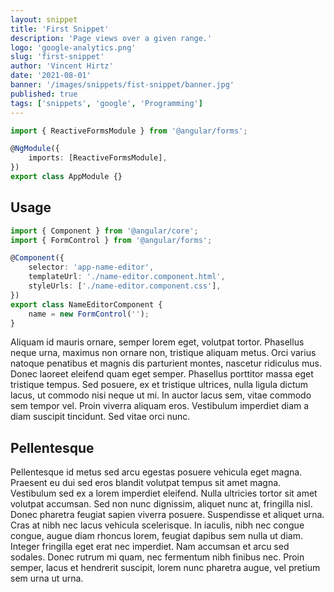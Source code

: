 ```yaml
---
layout: snippet
title: 'First Snippet'
description: 'Page views over a given range.'
logo: 'google-analytics.png'
slug: 'first-snippet'
author: 'Vincent Hirtz'
date: '2021-08-01'
banner: '/images/snippets/fist-snippet/banner.jpg'
published: true
tags: ['snippets', 'google', 'Programming']
---
```


```ts
import { ReactiveFormsModule } from '@angular/forms';

@NgModule({
	imports: [ReactiveFormsModule],
})
export class AppModule {}
```

## Usage

```ts
import { Component } from '@angular/core';
import { FormControl } from '@angular/forms';

@Component({
	selector: 'app-name-editor',
	templateUrl: './name-editor.component.html',
	styleUrls: ['./name-editor.component.css'],
})
export class NameEditorComponent {
	name = new FormControl('');
}
```

Aliquam id mauris ornare, semper lorem eget, volutpat tortor. Phasellus neque urna, maximus non ornare non, tristique aliquam metus. Orci varius natoque penatibus et magnis dis parturient montes, nascetur ridiculus mus. Donec laoreet eleifend quam eget semper. Phasellus porttitor massa eget tristique tempus. Sed posuere, ex et tristique ultrices, nulla ligula dictum lacus, ut commodo nisi neque ut mi. In auctor lacus sem, vitae commodo sem tempor vel. Proin viverra aliquam eros. Vestibulum imperdiet diam a diam suscipit tincidunt. Sed vitae orci nunc.

## Pellentesque

Pellentesque id metus sed arcu egestas posuere vehicula eget magna. Praesent eu dui sed eros blandit volutpat tempus sit amet magna. Vestibulum sed ex a lorem imperdiet eleifend. Nulla ultricies tortor sit amet volutpat accumsan. Sed non nunc dignissim, aliquet nunc at, fringilla nisl. Donec pharetra feugiat sapien viverra posuere. Suspendisse et aliquet urna. Cras at nibh nec lacus vehicula scelerisque. In iaculis, nibh nec congue congue, augue diam rhoncus lorem, feugiat dapibus sem nulla ut diam. Integer fringilla eget erat nec imperdiet. Nam accumsan et arcu sed sodales. Donec rutrum mi quam, nec fermentum nibh finibus nec. Proin semper, lacus et hendrerit suscipit, lorem nunc pharetra augue, vel pretium sem urna ut urna.
